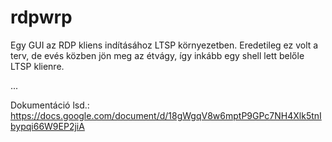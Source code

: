 rdpwrp
======

Egy GUI az RDP kliens indításához LTSP környezetben.
Eredetileg ez volt a terv, de evés közben jön meg az étvágy, így inkább egy shell lett belőle
LTSP klienre.

...

Dokumentáció lsd.: https://docs.google.com/document/d/18gWgqV8w6mptP9GPc7NH4Xlk5tnIbypqi66W9EP2jiA

